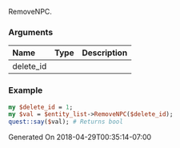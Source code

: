 RemoveNPC.
### Arguments
**Name**|**Type**|**Description**
:---|:---|:---
delete_id||

### Example

```perl
my $delete_id = 1;
my $val = $entity_list->RemoveNPC($delete_id);
quest::say($val); # Returns bool
```


Generated On 2018-04-29T00:35:14-07:00